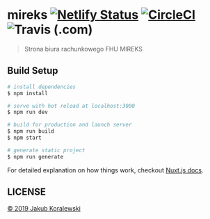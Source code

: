 # mireks [![Netlify Status](https://api.netlify.com/api/v1/badges/dbbbbb4c-77e3-48e9-97c9-6bdf65e0c437/deploy-status)](https://app.netlify.com/sites/thirsty-benz-35b9e1/deploys) [![CircleCI](https://circleci.com/gh/JakubKoralewski/mireks/tree/master.svg?style=svg)](https://circleci.com/gh/JakubKoralewski/mireks/tree/master) ![Travis (.com)](https://img.shields.io/travis/com/jakubkoralewski/mireks.svg?logo=travis)

> Strona biura rachunkowego FHU MIREKS

## Build Setup

``` bash
# install dependencies
$ npm install

# serve with hot reload at localhost:3000
$ npm run dev

# build for production and launch server
$ npm run build
$ npm start

# generate static project
$ npm run generate
```

For detailed explanation on how things work, checkout [Nuxt.js docs](https://nuxtjs.org).

## LICENSE

[© 2019 Jakub Koralewski](https://choosealicense.com/no-permission/)